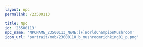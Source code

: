 ```yaml
---
layout: npc
permalink: /23500113

title: Npc
id: '23500113'
npc_name: 'NPCNAME_23500113_NAME:[F]WorldChampionMushroom'
icon_url: 'portrait/mob/23000110_b_mushroomrichking01_p.png'
---
```

